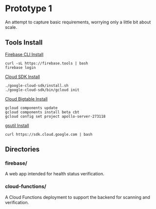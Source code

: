 # Prototype 1

An attempt to capture basic requirements, worrying only a little bit about scale.

## Tools Install

[Firebase CLI Install](https://firebase.google.com/docs/cli)
```
curl -sL https://firebase.tools | bash
firebase login
```

[Cloud SDK Install](https://cloud.google.com/sdk/docs)
```
./google-cloud-sdk/install.sh
./google-cloud-sdk/bin/gcloud init
```

[Cloud Bigtable Install](https://cloud.google.com/bigtable/docs/installing-cloud-sdk)
```
gcloud components update
gcloud components install beta cbt
gcloud config set project apollo-server-273118
```

[gsutil Install](https://cloud.google.com/storage/docs/gsutil_install)
```
curl https://sdk.cloud.google.com | bash
```

## Directories

### firebase/

A web app intended for health status verification.

### cloud-functions/

A Cloud Functions deployment to support the backend for scanning and verification.
